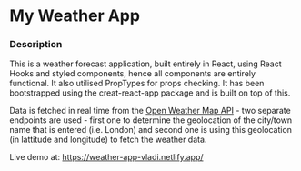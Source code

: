 # My Weather App

### Description

This is a weather forecast application, built entirely in React, using React Hooks and styled components, hence all components are entirely functional. It also utilised PropTypes for props checking. It has been bootstrapped using the creat-react-app package and is built on top of this.

Data is fetched in real time from the [Open Weather Map API](https://openweathermap.org/api/) - two separate endpoints are used - first one to determine the geolocation of the city/town name that is entered (i.e. London) and second one is using this geolocation (in lattitude and longitude) to fetch the weather data.

Live demo at: https://weather-app-vladi.netlify.app/
